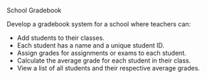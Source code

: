 School Gradebook

Develop a gradebook system for a school where teachers can:

- Add students to their classes.
- Each student has a name and a unique student ID.
- Assign grades for assignments or exams to each student.
- Calculate the average grade for each student in their class.
- View a list of all students and their respective average grades.
